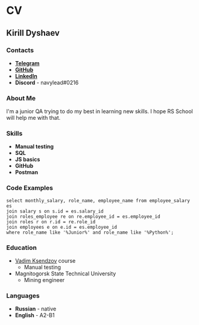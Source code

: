 # CV
## Kirill Dyshaev
### Contacts
* **[Telegram](https://t.me/Navylead)**
* **[GitHub](https://github.com/Navylead)**
* **[LinkedIn](https://www.linkedin.com/in/kirill-dyshaev-mgn174/)**
* **Discord** - navylead#0216
### About Me
I'm a junior QA trying to do my best in learning new skills. I hope RS School will help me with that.
### Skills
* **Manual testing**
* **SQL**
* **JS basics**
* **GitHub**
* **Postman**
### Code Examples
```
select monthly_salary, role_name, employee_name from employee_salary es 
join salary s on s.id = es.salary_id 
join roles_employee re on re.employee_id = es.employee_id 
join roles r on r.id = re.role_id
join employees e on e.id = es.employee_id
where role_name like '%Junior%' and role_name like '%Python%';
```
### Education
* [Vadim Ksendzov](https://ksendzov.com/) course
  * Manual testing
* Magnitogorsk State Technical University
  * Mining engineer
### Languages
* **Russian** - native
* **English** - A2-B1
